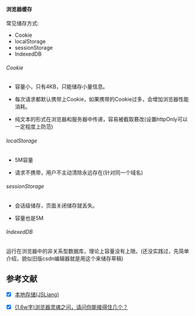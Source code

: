 
#### 浏览器缓存

常见储存方式:
- Cookie
- localStorage
- sessionStorage
- IndexedDB

###### Cookie

- 容量小，只有4KB，只能储存小量信息。

- 每次请求都默认携带上Cookie，如果携带的Cookie过多，会增加浏览器性能消耗。

- 纯文本的形式在浏览器和服务器中传递，容易被截取篡改(设置httpOnly可以一定程度上防范)


###### localStorage

- 5M容量

- 请求不携带，用户不主动清除永远存在(针对同一个域名)

###### sessionStorage

- 会话级储存，页面关闭储存就丢失。

- 容量也是5M

###### IndexedDB

运行在浏览器中的非关系型数据库，理论上容量没有上限。(还没实践过，先简单介绍，貌似旧版csdn编辑器就是用这个来储存草稿)

## 参考文献

* [x] [本地存储(JSLiang)](https://github.com/LiangJunrong/document-library/blob/master/%E7%B3%BB%E5%88%97-%E9%9D%A2%E8%AF%95%E8%B5%84%E6%96%99/%E6%B5%8F%E8%A7%88%E5%99%A8/%E6%9C%AC%E5%9C%B0%E5%AD%98%E5%82%A8.md)

* [x] [(1.6w字)浏览器灵魂之问，请问你能接得住几个？](https://juejin.cn/post/6844904021308735502)
